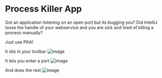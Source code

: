 # Process Killer App
Got an application listening on an open port but its bugging you?
Did IntelliJ loose the handle of your webservice and you are sick and tired of killing a process manually?

Just use PKA!

It sits in your toolbar
![image](https://user-images.githubusercontent.com/7944573/204813081-436b5558-9f78-431e-a2e2-11728749add5.png)

It lets you enter a port
![image](https://user-images.githubusercontent.com/7944573/204813126-49d8a700-53ac-4cb0-a861-c602b8f0bc18.png)

And does the rest
![image](https://user-images.githubusercontent.com/7944573/204813618-63e8204d-bde5-4769-a3a2-172c1f23b115.png)
